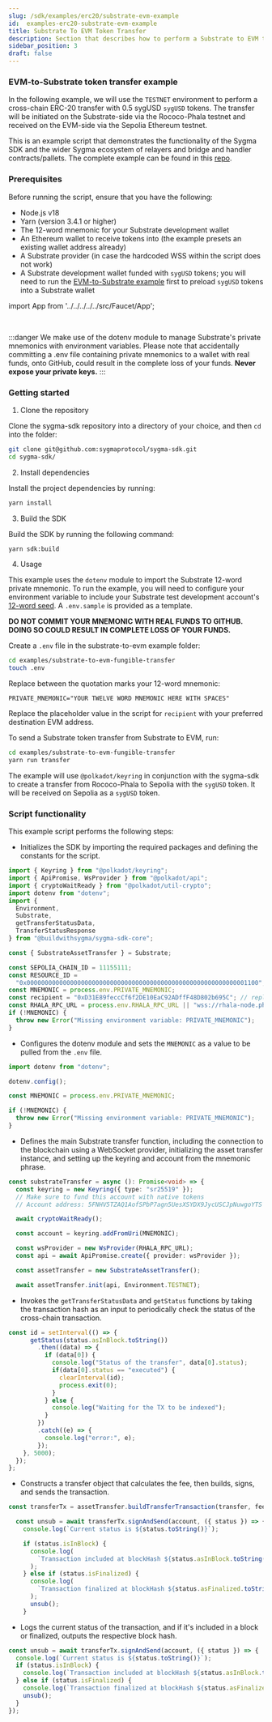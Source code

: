 ```yaml
---
slug: /sdk/examples/erc20/substrate-evm-example
id:  examples-erc20-substrate-evm-example
title: Substrate To EVM Token Transfer
description: Section that describes how to perform a Substrate to EVM token transfer.
sidebar_position: 3
draft: false
---
```


### EVM-to-Substrate token transfer example

In the following example, we will use the `TESTNET` environment to perform a cross-chain ERC-20 transfer with 0.5 sygUSD `sygUSD` tokens. The transfer will be initiated on the Substrate-side via the Rococo-Phala testnet and received on the EVM-side via the Sepolia Ethereum testnet.

This is an example script that demonstrates the functionality of the Sygma SDK and the wider Sygma ecosystem of relayers and bridge and handler contracts/pallets. The complete example can be found in this [repo](https://github.com/sygmaprotocol/sygma-sdk/tree/main/examples/substrate-to-evm-fungible-transfer).

### Prerequisites

Before running the script, ensure that you have the following:

- Node.js v18
- Yarn (version 3.4.1 or higher)
- The 12-word mnemonic for your Substrate development wallet
- An Ethereum wallet to receive tokens into (the example presets an existing wallet address already)
- A Substrate provider (in case the hardcoded WSS within the script does not work)
- A Substrate development wallet funded with `sygUSD` tokens; you will need to run the [EVM-to-Substrate example](02-EVM-Substrate-example.md) first to preload `sygUSD` tokens into a Substrate wallet

import App from '../../../../../src/Faucet/App'; 

<App />
<br/>

:::danger
We make use of the dotenv module to manage Substrate's private mnemonics with environment variables. Please note that accidentally committing a .env file containing private mnemonics to a wallet with real funds, onto GitHub, could result in the complete loss of your funds. **Never expose your private keys.**
:::

### Getting started

1. Clone the repository 

Clone the sygma-sdk repository into a directory of your choice, and then `cd` into the folder:

```bash
git clone git@github.com:sygmaprotocol/sygma-sdk.git
cd sygma-sdk/
```

2. Install dependencies
   
Install the project dependencies by running:

```bash
yarn install
```

3. Build the SDK

Build the SDK by running the following command:

```bash
yarn sdk:build
```

4. Usage

This example uses the `dotenv` module to import the Substrate 12-word private mnemonic. To run the example, you will need to configure your environment variable to include your Substrate test development account's [12-word seed](https://support.polkadot.network/support/solutions/articles/65000169731-polkadot-extension-how-can-i-view-my-mnemonic-phrase-). A `.env.sample` is provided as a template.

**DO NOT COMMIT YOUR MNEMONIC WITH REAL FUNDS TO GITHUB. DOING SO COULD RESULT IN COMPLETE LOSS OF YOUR FUNDS.**

Create a `.env` file in the substrate-to-evm example folder:

```bash
cd examples/substrate-to-evm-fungible-transfer
touch .env
```

Replace between the quotation marks your 12-word mnemonic:

`PRIVATE_MNEMONIC="YOUR TWELVE WORD MNEMONIC HERE WITH SPACES"`

Replace the placeholder value in the script for `recipient` with your preferred destination EVM address.
   
To send a Substrate token transfer from Substrate to EVM, run:

```bash
cd examples/substrate-to-evm-fungible-transfer
yarn run transfer
```

The example will use `@polkadot/keyring` in conjunction with the sygma-sdk to create a transfer from Rococo-Phala to Sepolia with the `sygUSD` token. It will be received on Sepolia as a `sygUSD` token.

### Script functionality

This example script performs the following steps:

- Initializes the SDK by importing the required packages and defining the constants for the script.

```ts
import { Keyring } from "@polkadot/keyring";
import { ApiPromise, WsProvider } from "@polkadot/api";
import { cryptoWaitReady } from "@polkadot/util-crypto";
import dotenv from "dotenv";
import {
  Environment,
  Substrate,
  getTransferStatusData,
  TransferStatusResponse
} from "@buildwithsygma/sygma-sdk-core";

const { SubstrateAssetTransfer } = Substrate;

const SEPOLIA_CHAIN_ID = 11155111;
const RESOURCE_ID =
  "0x0000000000000000000000000000000000000000000000000000000000001100"; // this is the resourceID for sygUSD 
const MNEMONIC = process.env.PRIVATE_MNEMONIC;
const recipient = "0xD31E89feccCf6f2DE10EaC92ADffF48D802b695C"; // replace this value for your preferred EVM recipient address 
const RHALA_RPC_URL = process.env.RHALA_RPC_URL || "wss://rhala-node.phala.network/ws"
if (!MNEMONIC) {
  throw new Error("Missing environment variable: PRIVATE_MNEMONIC");
}
```

- Configures the dotenv module and sets the `MNEMONIC` as a value to be pulled from the `.env` file.

```ts
import dotenv from "dotenv";

dotenv.config();

const MNEMONIC = process.env.PRIVATE_MNEMONIC;

if (!MNEMONIC) {
  throw new Error("Missing environment variable: PRIVATE_MNEMONIC");
}
```

- Defines the main Substrate transfer function, including the connection to the blockchain using a WebSocket provider, initializing the asset transfer instance, and setting up the keyring and account from the mnemonic phrase.

```ts
const substrateTransfer = async (): Promise<void> => {
  const keyring = new Keyring({ type: "sr25519" });
  // Make sure to fund this account with native tokens
  // Account address: 5FNHV5TZAQ1AofSPbP7agn5UesXSYDX9JycUSCJpNuwgoYTS

  await cryptoWaitReady();

  const account = keyring.addFromUri(MNEMONIC);

  const wsProvider = new WsProvider(RHALA_RPC_URL);
  const api = await ApiPromise.create({ provider: wsProvider });

  const assetTransfer = new SubstrateAssetTransfer();

  await assetTransfer.init(api, Environment.TESTNET);
```

- Invokes the `getTransferStatusData` and `getStatus` functions by taking the transaction hash as an input to periodically check the status of the cross-chain transaction.

```ts
const id = setInterval(() => {
      getStatus(status.asInBlock.toString())
        .then((data) => {
          if (data[0]) {
            console.log("Status of the transfer", data[0].status);
            if(data[0].status == "executed") {
              clearInterval(id);
              process.exit(0);
            }
          } else {
            console.log("Waiting for the TX to be indexed");
          }
        })
        .catch((e) => {
          console.log("error:", e);
        });
    }, 5000);
  });
};
```

- Constructs a transfer object that calculates the fee, then builds, signs, and sends the transaction.

```ts
const transferTx = assetTransfer.buildTransferTransaction(transfer, fee);

  const unsub = await transferTx.signAndSend(account, ({ status }) => {
    console.log(`Current status is ${status.toString()}`);

    if (status.isInBlock) {
      console.log(
        `Transaction included at blockHash ${status.asInBlock.toString()}`
      );
    } else if (status.isFinalized) {
      console.log(
        `Transaction finalized at blockHash ${status.asFinalized.toString()}`
      );
      unsub();
    }
```

- Logs the current status of the transaction, and if it's included in a block or finalized, outputs the respective block hash.

```ts
const unsub = await transferTx.signAndSend(account, ({ status }) => {
  console.log(`Current status is ${status.toString()}`);
  if (status.isInBlock) {
    console.log(`Transaction included at blockHash ${status.asInBlock.toString()}`);
  } else if (status.isFinalized) {
    console.log(`Transaction finalized at blockHash ${status.asFinalized.toString()}`);
    unsub();
  }
});
```